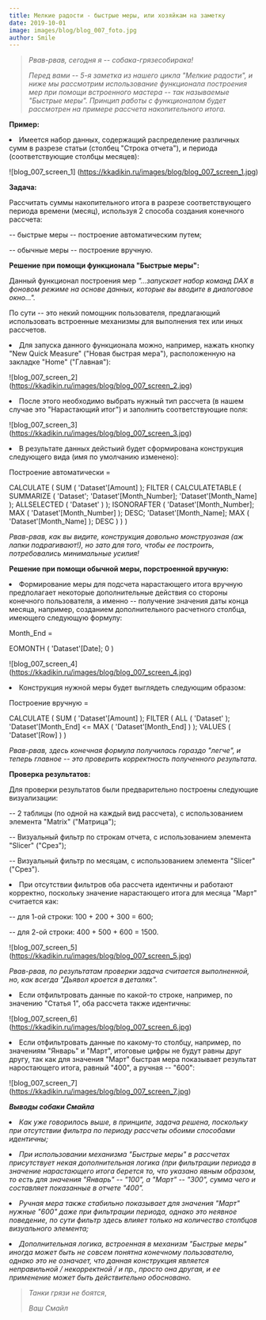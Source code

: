 ```yaml
---
title: Мелкие радости - быстрые меры, или хозяйкам на заметку
date: 2019-10-01
image: images/blog/blog_007_foto.jpg
author: Smile
---
```


> *Рвав-рвав, сегодня я -- собака-грязесобирака!*
>
> *Перед вами -- 5-я заметка из нашего цикла "Мелкие радости", и ниже мы рассмотрим использование функционала построения мер при помощи встроенного мастера -- так называемые "Быстрые меры". Принцип работы с функционалом будет рассмотрен на примере рассчета накопительного итога.*


**Пример:**

**<li>** Имеется набор данных, содержащий распределение различных сумм в разрезе статьи (столбец "Строка отчета"), и периода (соответствующие столбцы месяцев):

![blog_007_screen_1] (https://kkadikin.ru/images/blog/blog_007_screen_1.jpg)


**Задача:**

Рассчитать суммы накопительного итога в разрезе соответствующего периода времени (месяц), используя 2 способа создания конечного рассчета:

-- быстрые меры -- построение автоматическим путем;

-- обычные меры -- построение вручную.


**Решение при помощи функционала "Быстрые меры":**

Данный функционал построения мер *"...запускает набор команд DAX в фоновом режиме на основе данных, которые вы вводите в диалоговое окно...".*

По сути -- это некий помощник пользователя, предлагающий использовать встроенные механизмы для выполнения тех или иных рассчетов.

**<li>** Для запуска данного функционала можно, например, нажать кнопку "New Quick Measure" ("Новая быстрая мера"), расположенную на закладке "Home" ("Главная"):

![blog_007_screen_2] (https://kkadikin.ru/images/blog/blog_007_screen_2.jpg)

**<li>** После этого необходимо выбрать нужный тип рассчета (в нашем случае это "Нарастающий итог") и заполнить соответствующие поля:

![blog_007_screen_3] (https://kkadikin.ru/images/blog/blog_007_screen_3.jpg)

**<li>** В результате данных дейстыий будет сформирована конструкция следующего вида (имя по умолчанию изменено):

Построение автоматически = 

CALCULATE ( SUM ( 'Dataset'[Amount] ); FILTER ( CALCULATETABLE ( SUMMARIZE ( 'Dataset'; 'Dataset'[Month_Number]; 'Dataset'[Month_Name] ); ALLSELECTED ( 'Dataset' ) ); ISONORAFTER ( 'Dataset'[Month_Number]; MAX ( 'Dataset'[Month_Number] ); DESC; 'Dataset'[Month_Name]; MAX ( 'Dataset'[Month_Name] ); DESC ) ) )

*Рвав-рвав, как вы видите, конструкция довольно монструозная (аж лапки подрагивают!), но зато для того, чтобы ее построить, потребовались минимальные усилия!*


**Решение при помощи обычной меры, порстроенной вручную:**

**<li>** Формирование меры для подсчета нарастающего итога вручную предполагает некоторые дополнительные действия со стороны конечного пользователя, а именно -- получение значения даты конца месяца, например, созданием дополнительного расчетного столбца, имеющего следующую формулу:

Month_End = 

EOMONTH ( 'Dataset'[Date]; 0 )

![blog_007_screen_4] (https://kkadikin.ru/images/blog/blog_007_screen_4.jpg)

**<li>** Конструкция нужной меры будет выглядеть следующим образом:

Построение вручную = 

CALCULATE ( SUM ( 'Dataset'[Amount] ); FILTER ( ALL ( 'Dataset' ); 'Dataset'[Month_End] <= MAX ( 'Dataset'[Month_End] ) ); VALUES ( 'Dataset'[Row] ) )

*Рвав-рвав, здесь конечная формула получилась гораздо "легче", и теперь главное -- это проверить корректность полученного результата.*


**Проверка результатов:**

Для проверки результатов были предварительно построены следующие визуализации:

-- 2 таблицы (по одной на каждый вид рассчета), с использованием элемента "Matrix" ("Матрица");

-- Визуальный фильтр по строкам отчета, с использованием элемента "Slicer" ("Срез");

-- Визуальный фильтр по месяцам, с использованием элемента "Slicer" ("Срез").

**<li>** При отсутствии фильтров оба рассчета идентичны и работают корректно, поскольку значение нарастающего итога для месяца "Март" считается как:

-- для 1-ой строки: 100 + 200 + 300 = 600;

-- для 2-ой строки: 400 + 500 + 600 = 1500.

![blog_007_screen_5] (https://kkadikin.ru/images/blog/blog_007_screen_5.jpg)

*Рвав-рвав, по результатам проверки задача считается выполненной, но, как всегда "Дьявол кроется в деталях".*

**<li>** Если отфильтровать данные по какой-то строке, например, по значению "Статья 1", оба рассчета также идентичны:

![blog_007_screen_6] (https://kkadikin.ru/images/blog/blog_007_screen_6.jpg)

**<li>** Если отфильтровать данные по какому-то столбцу, например, по значениям "Январь" и "Март", итоговые цифры не будут равны друг другу, так как для значения "Март" быстрая мера показывает результат наростающего итога, равный "400", а ручная -- "600":

![blog_007_screen_7] (https://kkadikin.ru/images/blog/blog_007_screen_7.jpg)


***Выводы собаки Смайла***

**<li>** *Как уже говорилось выше, в принципе, задача решена, поскольку при отсутствии фильтра по периоду рассчеты обоими способами идентичны;*

**<li>** *При использовании механизма "Быстрые меры" в рассчетах присутствует некая дополнительная логика (при фильтрации периода в значение нарастающего итога берется то, что указано явным образом, то есть для значения "Январь" -- "100", а "Март" -- "300", сумма чего и составляет показанные в отчете "400".* 

**<li>** *Ручная мера также стабильно показывает для значения "Март" нужные "600" даже при фильтрации периода, однако это неявное поведение, по сути фильтр здесь влияет только на количество столбцов визуального элемента;*

**<li>** *Дополнительная логика, встроенная в механизм "Быстрые меры" иногда может быть не совсем понятна конечному пользователю, однако это не означает, что данная конструкция является неправильной / некорректной / и пр., просто она другая, и ее применение может быть действительно обосновано.*

> *Танки грязи не боятся*,
>
> *Ваш Смайл*